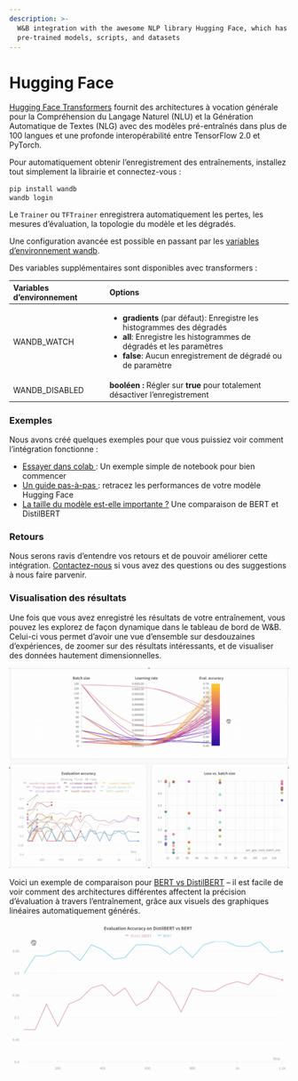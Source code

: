 ```yaml
---
description: >-
  W&B integration with the awesome NLP library Hugging Face, which has
  pre-trained models, scripts, and datasets
---
```


# Hugging Face

[Hugging Face Transformers](https://huggingface.co/transformers/) fournit des architectures à vocation générale pour la Compréhension du Langage Naturel \(NLU\) et la Génération Automatique de Textes \(NLG\) avec des modèles pré-entraînés dans plus de 100 langues et une profonde interopérabilité entre TensorFlow 2.0 et PyTorch. ​

Pour automatiquement obtenir l’enregistrement des entraînements, installez tout simplement la librairie et connectez-vous :

```text
pip install wandb
wandb login
```

Le `Trainer` ou `TFTrainer` enregistrera automatiquement les pertes, les mesures d’évaluation, la topologie du modèle et les dégradés.

Une configuration avancée est possible en passant par les [variables d’environnement wandb](https://docs.wandb.com/library/environment-variables).

Des variables supplémentaires sont disponibles avec transformers :

<table>
  <thead>
    <tr>
      <th style="text-align:left">Variables d&#x2019;environnement</th>
      <th style="text-align:left">Options</th>
    </tr>
  </thead>
  <tbody>
    <tr>
      <td style="text-align:left">WANDB_WATCH</td>
      <td style="text-align:left">
        <ul>
          <li><b>gradients</b> (par d&#xE9;faut): Enregistre les histogrammes des d&#xE9;grad&#xE9;s</li>
          <li><b>all</b>: Enregistre les histogrammes de d&#xE9;grad&#xE9;s et les param&#xE8;tres</li>
          <li><b>false</b>: Aucun enregistrement de d&#xE9;grad&#xE9; ou de param&#xE8;tre</li>
        </ul>
      </td>
    </tr>
    <tr>
      <td style="text-align:left">WANDB_DISABLED</td>
      <td style="text-align:left"><b>bool&#xE9;en : </b>R&#xE9;gler sur <b>true</b> pour totalement d&#xE9;sactiver
        l&#x2019;enregistrement</td>
    </tr>
  </tbody>
</table>

### Exemples

Nous avons créé quelques exemples pour que vous puissiez voir comment l’intégration fonctionne :

*  [Essayer dans colab ](https://colab.research.google.com/drive/1NEiqNPhiouu2pPwDAVeFoN4-vTYMz9F8?usp=sharing): Un exemple simple de notebook pour bien commencer
* [Un guide pas-à-pas ](https://app.wandb.ai/jxmorris12/huggingface-demo/reports/A-Step-by-Step-Guide-to-Tracking-Hugging-Face-Model-Performance--VmlldzoxMDE2MTU): retracez les performances de votre modèle Hugging Face
*  [La taille du modèle est-elle importante ?](https://app.wandb.ai/jack-morris/david-vs-goliath/reports/Does-model-size-matter%3F-A-comparison-of-BERT-and-DistilBERT--VmlldzoxMDUxNzU) Une comparaison de BERT et DistilBERT

###  Retours

Nous serons ravis d’entendre vos retours et de pouvoir améliorer cette intégration. [Contactez-nous](https://docs.wandb.ai/company/getting-help) si vous avez des questions ou des suggestions à nous faire parvenir.

### **Visualisation des résultats**

Une fois que vous avez enregistré les résultats de votre entraînement, vous pouvez les explorez de façon dynamique dans le tableau de bord de W&B. Celui-ci vous permet d’avoir une vue d’ensemble sur desdouzaines d’expériences, de zoomer sur des résultats intéressants, et de visualiser des données hautement dimensionnelles.

![](../.gitbook/assets/hf-gif-15%20%282%29%20%282%29%20%283%29%20%283%29%20%283%29%20%281%29%20%281%29%20%281%29%20%281%29%20%285%29.gif)

Voici un exemple de comparaison pour [BERT vs DistilBERT](https://app.wandb.ai/jack-morris/david-vs-goliath/reports/Does-model-size-matter%3F-Comparing-BERT-and-DistilBERT-using-Sweeps--VmlldzoxMDUxNzU) – il est facile de voir comment des architectures différentes affectent la précision d’évaluation à travers l’entraînement, grâce aux visuels des graphiques linéaires automatiquement générés.

![](../.gitbook/assets/gif-for-comparing-bert.gif)

